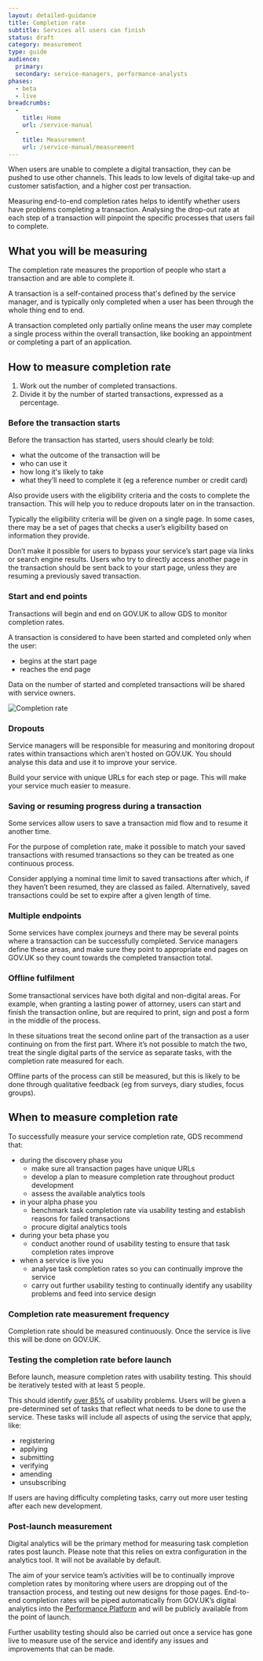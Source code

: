 ```yaml
---
layout: detailed-guidance
title: Completion rate
subtitle: Services all users can finish
status: draft
category: measurement
type: guide
audience:
  primary:
  secondary: service-managers, performance-analysts
phases:
  - beta
  - live
breadcrumbs:
  -
    title: Home
    url: /service-manual
  -
    title: Measurement
    url: /service-manual/measurement
---
```


When users are unable to complete a digital transaction, they can be pushed to use other channels. This leads to low levels of digital take-up and customer satisfaction, and a higher cost per transaction.

Measuring end-to-end completion rates helps to identify whether users have problems completing a transaction. Analysing the drop-out rate at each step of a transaction will pinpoint the specific processes that users fail to complete.

## What you will be measuring

The completion rate measures the proportion of people who start a transaction and are able to complete it.

A transaction is a self-contained process that's defined by the service manager, and is typically only completed when a user has been through the whole thing end to end.

A transaction completed only partially online means the user may complete a single process within the overall transaction, like booking an appointment or completing a part of an application.

## How to measure completion rate

1.    Work out the number of completed transactions.
2.    Divide it by the number of started transactions, expressed as a percentage.

### Before the transaction starts

Before the transaction has started, users should clearly be told:

* what the outcome of the transaction will be
* who can use it
* how long it's likely to take
* what they’ll need to complete it (eg a reference number or credit card)

Also provide users with the eligibility criteria and the costs to complete the transaction. This will help you to reduce dropouts later on in the transaction.

Typically the eligibility criteria will be given on a single page. In some cases, there may be a set of pages that checks a user’s eligibility based on information they provide.

Don’t make it possible for users to bypass your service’s start page via links or search engine results. Users who try to directly access another page in the transaction should be sent back to your start page, unless they are resuming a previously saved transaction.

### Start and end points

Transactions will begin and end on GOV.UK to allow GDS to monitor completion rates. 

A transaction is considered to have been started and completed only when the user:

* begins at the start page
* reaches the end page

Data on the number of started and completed transactions will be shared with service owners.

![Completion rate](/service-manual/assets/images/measuring-completion-rates.png)

### Dropouts

Service managers will be responsible for measuring and monitoring dropout rates within transactions which aren't hosted on GOV.UK. You should analyse this data and use it to improve your service.

Build your service with unique URLs for each step or page. This will make your service much easier to measure.

### Saving or resuming progress during a transaction

Some services allow users to save a transaction mid flow and to resume it another time.

For the purpose of completion rate, make it possible to match your saved transactions with resumed transactions so they can be treated as one continuous process.

Consider applying a nominal time limit to saved transactions after which, if they haven’t been resumed, they are classed as failed. Alternatively, saved transactions could be set to expire after a given length of time.                          

### Multiple endpoints

Some services have complex journeys and there may be several points where a transaction can be successfully completed. Service managers define these areas, and make sure they point to appropriate end pages on GOV.UK so they count towards the completed transaction total.

### Offline fulfilment

Some transactional services have both digital and non-digital areas. For example, when granting a lasting power of attorney, users can start and finish the transaction online, but are required to print, sign and post a form in the middle of the process.

In these situations treat the second online part of the transaction as a user continuing on from the first part. Where it’s not possible to match the two, treat the single digital parts of the service as separate tasks, with the completion rate measured for each.

Offline parts of the process can still be measured, but this is likely to be done through qualitative feedback (eg from surveys, diary studies, focus groups).

## When to measure completion rate

To successfully measure your service completion rate, GDS recommend that:

* during the discovery phase you
  * make sure all transaction pages have unique URLs
  * develop a plan to measure completion rate throughout product development
  * assess the available analytics tools
* in your alpha phase you
  * benchmark task completion rate via usability testing and establish reasons for failed transactions
  * procure digital analytics tools
* during your beta phase you
  * conduct another round of usability testing to ensure that task completion rates improve
* when a service is live you
  * analyse task completion rates so you can continually improve the service
  * carry out further usability testing to continually identify any usability problems and feed into service design

### Completion rate measurement frequency

Completion rate should be measured continuously. Once the service is live this will be done on GOV.UK.

### Testing the completion rate before launch

Before launch, measure completion rates with usability testing. This should be iteratively tested with at least 5 people.

This should identify [over 85%](http://www.nngroup.com/articles/why-you-only-need-to-test-with-5-users/) of usability problems. Users will be given a pre-determined set of tasks that reflect what needs to be done to use the service. These tasks will include all aspects of using the service that apply, like:

* registering
* applying
* submitting
* verifying
* amending
* unsubscribing

If users are having difficulty completing tasks, carry out more user testing after each new development.

### Post-launch measurement

Digital analytics will be the primary method for measuring task completion rates post launch. Please note that this relies on extra configuration in the analytics tool. It will not be available by default.

The aim of your service team’s activities will be to continually improve completion rates by monitoring where users are dropping out of the transaction process, and testing out new designs for those pages. End-to-end completion rates will be piped automatically from GOV.UK’s digital analytics into the [Performance Platform](/service-manual/measurement/performance-platform.html) and will be publicly available from the point of launch.

Further usability testing should also be carried out once a service has gone live to measure use of the service and identify any issues and improvements that can be made. 
